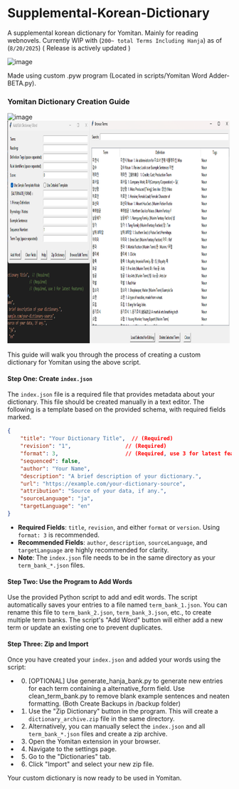 # Supplemental-Korean-Dictionary
A supplemental korean dictionary for Yomitan. Mainly for reading webnovels. Currently WIP with (``200~ total Terms Including Hanja``) as of (``8/20/2025``)
( Release is actively updated )


<img width="742" height="628" alt="image" src="https://github.com/user-attachments/assets/1d15178b-b9d2-4193-b051-fffd305aac1f" />



Made using custom .pyw program (Located in scripts/Yomitan Word Adder-BETA.py).

### Yomitan Dictionary Creation Guide
<img width="500" height="500" alt="image" src="https://github.com/user-attachments/assets/0cadd9e8-b01a-413e-b001-7c52dd4804ea" />
<img width="500" height="500" alt="image" src=Images/BetaIMG.png />


This guide will walk you through the process of creating a custom dictionary for Yomitan using the above script.

#### Step One: Create `index.json`

The `index.json` file is a required file that provides metadata about your dictionary. This file should be created manually in a text editor. The following is a template based on the provided schema, with required fields marked.

```json
{
    "title": "Your Dictionary Title",  // (Required)
    "revision": "1",                 // (Required)
    "format": 3,                     // (Required, use 3 for latest features)
    "sequenced": false,
    "author": "Your Name",
    "description": "A brief description of your dictionary.",
    "url": "https://example.com/your-dictionary-source",
    "attribution": "Source of your data, if any.",
    "sourceLanguage": "ja",
    "targetLanguage": "en"
}
```

  * **Required Fields**: `title`, `revision`, and either `format` or `version`. Using `format: 3` is recommended.
  * **Recommended Fields**: `author`, `description`, `sourceLanguage`, and `targetLanguage` are highly recommended for clarity.
  * **Note**: The `index.json` file needs to be in the same directory as your `term_bank_*.json` files.

#### Step Two: Use the Program to Add Words

Use the provided Python script to add and edit words. The script automatically saves your entries to a file named `term_bank_1.json`. You can rename this file to `term_bank_2.json`, `term_bank_3.json`, etc., to create multiple term banks. The script's "Add Word" button will either add a new term or update an existing one to prevent duplicates.

#### Step Three: Zip and Import

Once you have created your `index.json` and added your words using the script:

* 0. [OPTIONAL] Use generate_hanja_bank.py to generate new entries for each term containing a alternative_form field. Use clean_term_bank.py to remove blank example sentences and neaten formatting. (Both Create Backups in /backup folder) 
* 1.  Use the "Zip Dictionary" button in the program. This will create a `dictionary_archive.zip` file in the same directory.
* 2.  Alternatively, you can manually select the `index.json` and all `term_bank_*.json` files and create a zip archive.
* 3.  Open the Yomitan extension in your browser.
* 4.  Navigate to the settings page.
* 5.  Go to the "Dictionaries" tab.
* 6.  Click "Import" and select your new zip file.

Your custom dictionary is now ready to be used in Yomitan.
